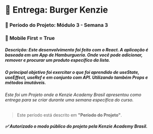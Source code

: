 # 🏁 Entrega: Burger Kenzie

### :date: **Período do Projeto:** Módulo 3 - Semana 3
### :iphone: **Mobile First =** True


##### **Descrição:** Este desenvolvimento foi feito com o React. A aplicação é baseada em um App de Hamburgueria. Onde você pode adicionar, remover e procurar um produto específico da lista.

##### O principal objetivo foi exercitar o que foi aprendido de useState, useEffect, useRef e em conjunto com API. Utilizando também Props e métodos imutáveis.


###### Este foi um Projeto onde a Kenzie Academy Brasil apresentou como entrega para se criar durante uma semana específica do curso.
> Este período está descrito em **"Período do Projeto"**.

##### :white_check_mark: Autorizado o modo público do projeto pela Kenzie Academy Brasil.
